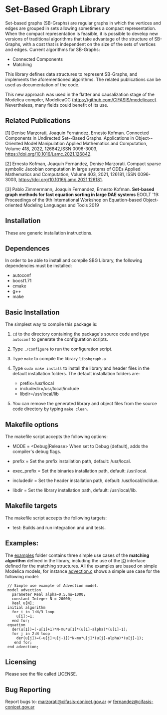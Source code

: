 # Set-Based Graph Library

Set-based graphs (SB-Graphs) are regular graphs in which the vertices and edges are grouped in sets allowing sometimes a compact representation. When the compact representation is feasible, it is possible to develop new versions of traditional algorithms that take advantage of the structure of SB-Graphs, with a cost that is independent on the size of the sets of vertices and edges. Current algorithms for SB-Graphs:

  * Connected Components
  * Matching

This library defines data structures to represent SB-Graphs, and implements the aforementioned algorithms. The related publications can be used as documentation of the code.

This new approach was used in the flatter and causalization stage of the Modelica compiler, ModelicaCC (https://github.com/CIFASIS/modelicacc). Nevertheless, many fields could benefit of its use.

## Related Publications

[1] Denise Marzorati, Joaquin Fernández, Ernesto Kofman. Connected Components in Undirected Set--Based Graphs. Applications in Object--Oriented Model Manipulation Applied Mathematics and Computation, Volume 418, 2022, 126842,ISSN 0096-3003, https://doi.org/10.1016/j.amc.2021.126842.

[2] Ernesto Kofman, Joaquín Fernández, Denise Marzorati. Compact sparse symbolic Jacobian computation in large systems of ODEs Applied Mathematics and Computation, Volume 403, 2021, 126181, ISSN 0096-3003, https://doi.org/10.1016/j.amc.2021.126181.

[3] Pablo Zimmermann, Joaquin Fernandez, Ernesto Kofman.
**Set-based graph methods for fast equation sorting in large DAE systems**
 EOOLT '19: Proceedings of the 9th International Workshop on Equation-based Object-oriented Modeling Languages and Tools 2019

## Installation

These are generic installation instructions.

## Dependences

In order to be able to install and compile SBG Library, 
the following  dependencies must be installed: 

  * autoconf
  * boost1.71
  * cmake
  * g++
  * make     

## Basic Installation

The simplest way to compile this package is:

  1. `cd` to the directory containing the package's source code and type
     `autoconf` to generate the configuration scripts.
  
  2. Type `./configure` to run the configuration script. 
      
  3. Type `make` to compile the library `libsbgraph.a`

  4. Type `sudo make install` to install the library and header files in the 
    default installation folders.
    The default installation folders are:
      * prefix=/usr/local
      * includedir=/usr/local/include
      * libdir=/usr/local/lib

  5. You can remove the generated library and object files from the
     source code directory by typing `make clean`.  

## Makefile options

The makefile script accepts the following options:

  * MODE = <Debug|Release> 	When set to Debug (default), adds the compiler's debug flags.

  * prefix = <Installation prefix path> 	Set the prefix installation path, default: /usr/local.

  * exec_prefix = <Binaries installation path> 	Set the binaries installation path, default: /usr/local.

  * includedir = <Headers installation path> 	Set the header installation path, default: /usr/local/incldue.

  * libdir = <Library installation path> 	Set the library installation path, default: /usr/local/lib.

## Makefile targets

The makefile script accepts the following targets:

  * test: 		Builds and run integration and unit tests.

## Examples:			   
The [examples](https://github.com/CIFASIS/sb-graph/tree/sb-graph-dev/examples) folder contains three simple use cases of the **matching algorithm** defined in the library, including the use of the [IO](https://github.com/CIFASIS/sb-graph/blob/sb-graph-dev/sbg/graph_builders/matching_io.hpp) interface defined for the matching structures.
All the examples are based on simple Modelica models, for instance [advection.c](https://github.com/CIFASIS/sb-graph/blob/sb-graph-dev/examples/advection/advection.c) shows a simple use case for the following model:   

```
 // Simple use example of Advection model.
 model advection
   parameter Real alpha=0.5,mu=1000;
   constant Integer N = 20000;
   Real u[N];
 initial algorithm
   for i in 1:N/3 loop
     u[i]:=1;
   end for;
 equation
   der(u[1])=(-u[1]+1)*N-mu*u[1]*(u[1]-alpha)*(u[1]-1);
   for j in 2:N loop
     der(u[j])=(-u[j]+u[j-1])*N-mu*u[j]*(u[j]-alpha)*(u[j]-1);
    end for;
 end advection; 
```

## Licensing

Please see the file called LICENSE.

## Bug Reporting

Report bugs to: marzorati@cifasis-conicet.gov.ar or fernandez@cifasis-conicet.gov.ar
